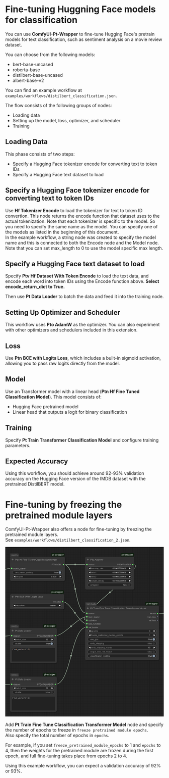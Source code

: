 # Fine-tuning Huggning Face models for classification

You can use **ComfyUI-Pt-Wrapper** to fine-tune Hugging Face's pretrain models for text classification, such as sentiment analysis on a movie review dataset.

You can choose from the following models:
* bert-base-uncased
* roberta-base
* distilbert-base-uncased
* albert-base-v2

You can find an example workflow at `examples/workflows/distilbert_classification.json`.

The flow consists of the following groups of nodes:
* Loading data
* Setting up the model, loss, optimizer, and scheduler
* Training

## Loading Data

This phase consists of two steps:
* Specify a Hugging Face tokenizer encode for converting text to token IDs
* Specify a Hugging Face text dataset to load

## Specify a Hugging Face tokenizer encode for converting text to token IDs
Use **Hf Tokenizer Encode** to load the tokenizer for text to token ID convertion.
This node returns the encode function that dataset uses to the actual tokenization.
Note that each tokenizer is specific to the model. So you need to specify the same name as the model. You can specify one of the models as listed in the beginning of this document.  
 In the example workflow, a string node was created to specify the model name and this is connected to both the Encode node and the Model node.  
Note that you can set max_length to 0 to use the model specific max length.

## Specify a Hugging Face text dataset to load
Specify **Ptv Hf Dataset With Token Encode** to load the text data, and encode each word into token IDs using the Encode function above. **Select encode_return_dict to True.**

Then use **Pt Data Loader** to batch the data and feed it into the training node.

## Setting Up Optimizer and Scheduler

This workflow uses **Pto AdamW** as the optimizer. You can also experiment with other optimizers and schedulers included in this extension.

## Loss

Use **Ptn BCE with Logits Loss**, which includes a built-in sigmoid activation, allowing you to pass raw logits directly from the model.

## Model

Use an Transformer model with a linear head (**Ptn Hf Fine Tuned Classification Model**).
This model consists of:
* Hugging Face pretrained model
* Linear head that outputs a logit for binary classification

## Training

Specify **Pt Train Transformer Classification Model** and configure training parameters.  

## Expected Accuracy

Using this workflow, you should achieve around 92-93% validation accuracy on the Hugging Face version of the IMDB dataset with the pretrained DistilBERT model.

# Fine-tuning by freezing the pretrained module layers

ComfyUI-Pt-Wrapper also offers a node for fine-tuning by freezing the pretrained module layers.  
See `examples/workflows/distilbert_classification_2.json`.

![Workflow](images/distilbert_classification_2.png)

Add **Pt Train Fine Tune Classification Transformer Model** node and specify the number of epochs to freeze in `freeze pretrained module epochs`.  
Also specify the total number of epochs in `epochs`.

For example, if you set `freeze_pretrained_module_epochs` to 1 and `epochs` to 4, then the weights for the pretrained module are frozen during the first epoch, and full fine-tuning takes place from epochs 2 to 4.

Using this example workflow, you can expect a validation accuracy of 92% or 93%.